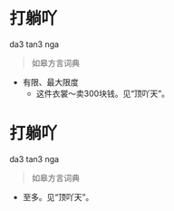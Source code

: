 # 打躺吖
da3 tan3 nga
> 如皋方言词典
- 有限、最大限度
  - 这件衣裳～卖300块钱。见“顶吖天”。

# 打躺吖
da3 tan3 nga
> 如皋方言词典
- 至多。见“顶吖天”。

